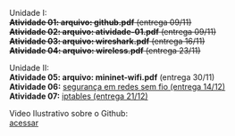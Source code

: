 Unidade I:  
~~**Atividade 01: arquivo: github.pdf** (entrega 09/11)~~      
~~**Atividade 02: arquivo: atividade-01.pdf** (entrega 09/11)~~      
~~**Atividade 03: arquivo: wireshark.pdf** (entrega 16/11)~~      
~~**Atividade 04: arquivo: wireless.pdf** (entrega 23/11)~~     

Unidade II:   
**Atividade 05: arquivo: mininet-wifi.pdf** (entrega 30/11)   
**Atividade 06:** [segurança em redes sem fio (entrega 14/12)](https://docs.google.com/document/d/1a_TnvpeZGCWcOA3QloLZbqR_roINsmS3w6kCOUWlqME/edit?usp=sharing)   
**Atividade 07:** [iptables (entrega 21/12)](https://docs.google.com/document/d/1bqFS_krO4t6BwCznes_ucfu8QFsQA-VStBZs-jJp1bc/edit?usp=sharing)   



Video Ilustrativo sobre o Github:  
[acessar](https://www.youtube.com/watch?v=zg8JcK1dgMI)  

